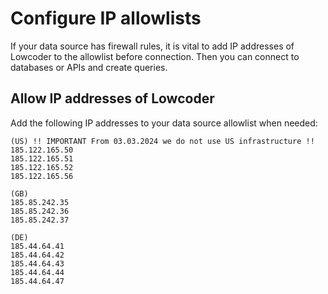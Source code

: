 # Configure IP allowlists

If your data source has firewall rules, it is vital to add IP addresses of Lowcoder to the allowlist before connection. Then you can connect to databases or APIs and create queries.

## Allow IP addresses of Lowcoder

Add the following IP addresses to your data source allowlist when needed:

```
(US) !! IMPORTANT From 03.03.2024 we do not use US infrastructure !! 
185.122.165.50
185.122.165.51
185.122.165.52
185.122.165.56

(GB)
185.85.242.35
185.85.242.36
185.85.242.37

(DE)
185.44.64.41
185.44.64.42
185.44.64.43
185.44.64.44
185.44.64.47
```
